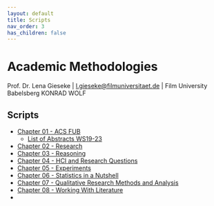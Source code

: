 ```yaml
---
layout: default
title: Scripts
nav_order: 3
has_children: false
---
```


# Academic Methodologies

Prof. Dr. Lena Gieseke \| l.gieseke@filmuniversitaet.de \| Film University Babelsberg KONRAD WOLF


## Scripts

* [Chapter 01 - ACS FUB](am_01_conference_script.md)
    * [List of Abstracts WS19-23](am_abstracts.md)
* [Chapter 02 - Research](am_02_research_script.md)
* [Chapter 03 - Reasoning](am_03_reasoning_script.md)
* [Chapter 04 - HCI and Research Questions](am_04_hci_script.md)
* [Chapter 05 - Experiments](am_05_experiments_script.md)
* [Chapter 06 - Statistics in a Nutshell](am_06_statistics_script.md)
* [Chapter 07 - Qualitative Research Methods and Analysis](am_07_qualitativeresearch_script.md)
* [Chapter 08 - Working With Literature](am_08_literature_script.md)
* 
<!-- 

* [Chapter 09 - Writing](am_09_writing_script.md)
* [Chapter 10 - Publishing](am_10_publishing_script.md)
   -->
